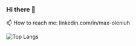 ### Hi there 👋

📫 How to reach me: linkedin.com/in/max-oleniuh

![Top Langs](https://github-readme-stats.vercel.app/api/top-langs/?username=MaxOleniuh&theme=tokyonight)
